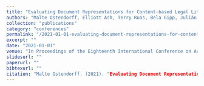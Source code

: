 ```yaml
---
title: "Evaluating Document Representations for Content-based Legal Literature Recommendations."
authors: "Malte Ostendorff, Elliott Ash, Terry Ruas, Bela Gipp, Julián Moreno-Schneider, and Georg Rehm."
collection: "publications"
category: "conferences"
permalink: "/2021-01-01-evaluating-document-representations-for-content-based-legal-literature-recommendations"
excerpt: ""
date: "2021-01-01"
venue: "In Proceedings of the Eighteenth International Conference on Artificial Intelligence and Law (ICAIL 2021), pages 109-118, São Paulo, Brazil, 6 2021. Association for Computing Machinery."
slidesurl: ""
paperurl: ""
bibtexurl: ""
citation: "Malte Ostendorff. (2021). "Evaluating Document Representations for Content-based Legal Literature Recommendations.." *In Proceedings of the Eighteenth International Conference on Artificial Intelligence and Law (ICAIL 2021), pages 109-118, São Paulo, Brazil, 6 2021. Association for Computing Machinery.*."
---
```


